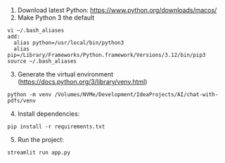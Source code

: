 1. Download latest Python: https://www.python.org/downloads/macos/
2. Make Python 3 the default
```
vi ~/.bash_aliases
add:
  alias python=/usr/local/bin/python3
  alias pip=/Library/Frameworks/Python.framework/Versions/3.12/bin/pip3
source ~/.bash_aliases
```
3. Generate the virtual environment (https://docs.python.org/3/library/venv.html) 
```
python -m venv /Volumes/NVMe/Development/IdeaProjects/AI/chat-with-pdfs/venv
```
4. Install dependencies:
```
pip install -r requirements.txt
```
5. Run the project:
```
streamlit run app.py
```